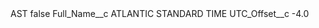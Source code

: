 <?xml version="1.0" encoding="UTF-8"?>
<CustomMetadata xmlns="http://soap.sforce.com/2006/04/metadata" xmlns:xsi="http://www.w3.org/2001/XMLSchema-instance" xmlns:xsd="http://www.w3.org/2001/XMLSchema">
    <label>AST</label>
    <protected>false</protected>
    <values>
        <field>Full_Name__c</field>
        <value xsi:type="xsd:string">ATLANTIC STANDARD TIME</value>
    </values>
    <values>
        <field>UTC_Offset__c</field>
        <value xsi:type="xsd:double">-4.0</value>
    </values>
</CustomMetadata>
